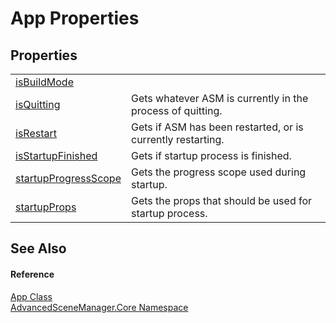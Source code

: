 # App Properties




## Properties
<table>
<tr>
<td><a href="P_AdvancedSceneManager_Core_App_isBuildMode.md">isBuildMode</a></td>
<td> </td></tr>
<tr>
<td><a href="P_AdvancedSceneManager_Core_App_isQuitting.md">isQuitting</a></td>
<td>Gets whatever ASM is currently in the process of quitting.</td></tr>
<tr>
<td><a href="P_AdvancedSceneManager_Core_App_isRestart.md">isRestart</a></td>
<td>Gets if ASM has been restarted, or is currently restarting.</td></tr>
<tr>
<td><a href="P_AdvancedSceneManager_Core_App_isStartupFinished.md">isStartupFinished</a></td>
<td>Gets if startup process is finished.</td></tr>
<tr>
<td><a href="P_AdvancedSceneManager_Core_App_startupProgressScope.md">startupProgressScope</a></td>
<td>Gets the progress scope used during startup.</td></tr>
<tr>
<td><a href="P_AdvancedSceneManager_Core_App_startupProps.md">startupProps</a></td>
<td>Gets the props that should be used for startup process.</td></tr>
</table>

## See Also


#### Reference
<a href="T_AdvancedSceneManager_Core_App.md">App Class</a>  
<a href="N_AdvancedSceneManager_Core.md">AdvancedSceneManager.Core Namespace</a>  
